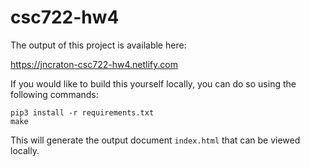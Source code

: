 # csc722-hw4

The output of this project is available here:

https://jncraton-csc722-hw4.netlify.com

If you would like to build this yourself locally, you can do so using the following commands:

    pip3 install -r requirements.txt
    make

This will generate the output document `index.html` that can be viewed locally.

